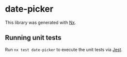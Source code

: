 # date-picker

This library was generated with [Nx](https://nx.dev).

## Running unit tests

Run `nx test date-picker` to execute the unit tests via [Jest](https://jestjs.io).
